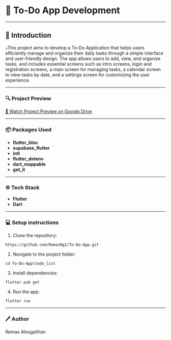 # 📝 To-Do App Development


---

## 📘 Introduction

 دThis project aims to develop a To-Do Application that helps users efficiently manage and organize their daily tasks through a simple interface and user-friendly design. The app allows users to add, view, and organize tasks, and includes essential screens such as intro screens, login and registration screens, a main screen for managing tasks, a calendar screen to view tasks by date, and a settings screen for customizing the user experience.


---

### 🔍 Project Preview


[🎥 Watch Project Preview on Google Drive](https://drive.google.com/file/d/1oPJSzcmI2YcWrpIXEkyM1ugEfmGU7_gX/view?usp=sharing)


---
### 📦 Packages Used

- **flutter_bloc**
- **supabase_flutter**
- **intl**
- **flutter_dotenv**
- **dart_mappable**
- **get_it**

---

### ⚙️ Tech Stack
- **Flutter**
- **Dart**

---
### 💻  Setup instructions 

 1. Clone the repository:

```
https://github.com/RemasNg1/To-Do-App.git
```
2. Navigate to the project folder:

```
cd To-Do-App\todo_list
```

3. Install dependencies:
```
flutter pub get
```

 4. Run the app:
 ```
 flutter run 
 ```  

---
### 🖊️ Author
Remas Alnugaithan



